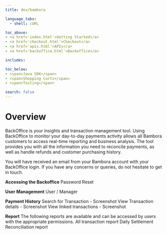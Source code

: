 ```yaml
---
title: dev/bambora

language_tabs:
  - shell: cURL

toc_above:
- <a href='index.html'>Getting Started</a>
- <a href='checkout.html'>Checkout</a>
- <a href='apis.html'>APIs</a>
- <a href='backoffice.html'>Backoffice</a>

includes:

toc_below:
- <span>Java SDK</span>
- <span>Shopping Carts</span>
- <span>Testing</span>

search: false
---
```


<script src='js/vendor/clipboard.min.js'></script>
<script src='js/copy.js'></script>

# Overview

BackOffice is your insights and transaction management tool. Using BackOffice to monitor your day-to-day payments activity allows all Bambora customers to access real-time reporting and business analysis. The tool provides you with all the information you need to reconcile payments, as well as handle refunds and customer purchasing history.

You will have received an email from your Bambora account with your BackOffice login. If you have any concerns or queries, do not hesitate to get in touch.

**Accessing the Backoffice**
  Password Reset

**User Management**
  User / Manager

**Payment History**
  Search for Transaction - Screenshot
  View Transaction details - Screenshot
  View linked transactions - Screenshot

**Report**
  The following reports are available and can be accessed by users with the appropriate permissions.
    All transaction report
    Daily Settlement Reconciliation report  
